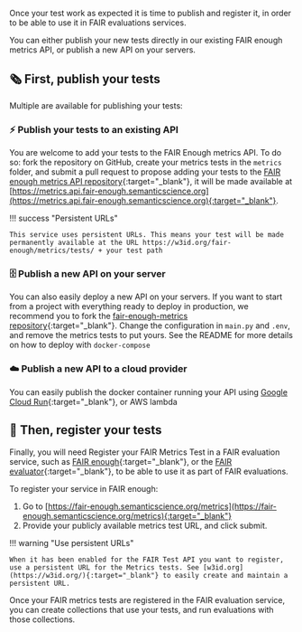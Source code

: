 Once your test work as expected it is time to publish and register it, in order to be able to use it in FAIR evaluations services.

You can either publish your new tests directly in our existing FAIR enough metrics API, or publish a new API on your servers.

## 🗞️ First, publish your tests

Multiple are available for publishing your tests:

### ⚡️ Publish your  tests to an existing API

You are welcome to add your tests to the FAIR Enough metrics API. To do so: fork the repository on GitHub, create your metrics tests in the `metrics` folder, and submit a pull request to propose adding your tests to the [FAIR enough metrics API repository](https://github.com/MaastrichtU-IDS/fair-enough-metrics){:target="_blank"}, it will be made available at [https://metrics.api.fair-enough.semanticscience.org](https://metrics.api.fair-enough.semanticscience.org){:target="_blank"}.

!!! success "Persistent URLs"

	This service uses persistent URLs. This means your test will be made permanently available at the URL https://w3id.org/fair-enough/metrics/tests/ + your test path


### 🗄️ Publish a new API on your server

You can also easily deploy a new API on your servers. If you want to start from a project with everything ready to deploy in production, we recommend you to fork the [fair-enough-metrics repository](https://github.com/MaastrichtU-IDS/fair-enough-metrics){:target="_blank"}. Change the configuration in `main.py` and `.env`, and remove the metrics tests to put yours. See the README for more details  on how to deploy with `docker-compose`

### ☁️ Publish a new API to a cloud provider

You can easily publish the docker container running your API using [Google Cloud Run](https://cloud.google.com/run/docs/deploying){:target="_blank"}, or AWS lambda


## 📍 Then, register your tests

Finally, you will need Register your FAIR Metrics Test in a FAIR evaluation service,  such as [FAIR enough](https://fair-enough.semanticscience.org){:target="_blank"}, or the [FAIR evaluator](https://fairsharing.github.io/FAIR-Evaluator-FrontEnd/){:target="_blank"},  to be able to use it as part of FAIR evaluations.

To register your service in FAIR enough:

1. Go to [https://fair-enough.semanticscience.org/metrics](https://fair-enough.semanticscience.org/metrics){:target="_blank"}
3. Provide your publicly available metrics test URL, and click submit.


!!! warning "Use persistent URLs"

	When it has been enabled for the FAIR Test API you want to register, use a persistent URL for the Metrics tests. See [w3id.org](https://w3id.org/){:target="_blank"} to easily create and maintain a persistent URL.

Once your FAIR metrics tests are registered in the FAIR evaluation service, you can create collections that use your tests, and run evaluations with those collections.
